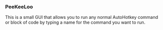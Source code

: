 ### PeeKeeLoo
This is a small GUI that allows you to run any normal AutoHotkey command or block of code by typing a name for the command you want to run.

